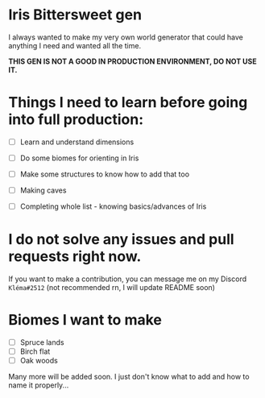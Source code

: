 # Iris Bittersweet gen
I always wanted to make my very own world generator that could have anything I need and wanted all the time.

**THIS GEN IS NOT A GOOD IN PRODUCTION ENVIRONMENT, DO NOT USE IT.**

# Things I need to learn before going into full production:
- [ ] Learn and understand dimensions
- [ ] Do some biomes for orienting in Iris
- [ ] Make some structures to know how to add that too
- [ ] Making caves

- [ ] Completing whole list - knowing basics/advances of Iris

# I do not solve any issues and pull requests right now.
If you want to make a contribution, you can message me on my Discord `Kléma#2512` (not recommended rn, I will update README soon)

# Biomes I want to make
- [ ] Spruce lands
- [ ] Birch flat
- [ ] Oak woods

Many more will be added soon. I just don't know what to add and how to name it properly...
